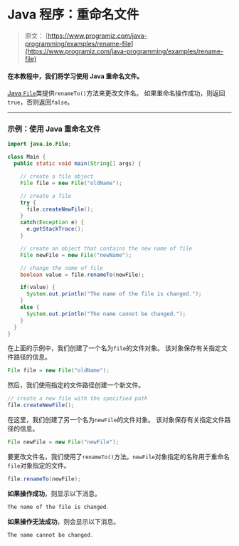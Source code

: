# Java 程序：重命名文件

> 原文： [https://www.programiz.com/java-programming/examples/rename-file](https://www.programiz.com/java-programming/examples/rename-file)

#### 在本教程中，我们将学习使用 Java 重命名文件。

[Java `File`](/java-programming/file "Java File Class")类提供`renameTo()`方法来更改文件名。 如果重命名操作成功，则返回`true`，否则返回`false`。

* * *

### 示例：使用 Java 重命名文件

```java
import java.io.File;

class Main {
  public static void main(String[] args) {

    // create a file object
    File file = new File("oldName");

    // create a file
    try {
      file.createNewFile();
    }
    catch(Exception e) {
      e.getStackTrace();
    }

    // create an object that contains the new name of file
    File newFile = new File("newName");

    // change the name of file
    boolean value = file.renameTo(newFile);

    if(value) {
      System.out.println("The name of the file is changed.");
    }
    else {
      System.out.println("The name cannot be changed.");
    }
  }
} 
```

在上面的示例中，我们创建了一个名为`file`的文件对象。 该对象保存有关指定文件路径的信息。

```java
File file = new File("oldName"); 
```

然后，我们使用指定的文件路径创建一个新文件。

```java
// create a new file with the specified path
file.createNewFile(); 
```

在这里，我们创建了另一个名为`newFile`的文件对象。 该对象保存有关指定文件路径的信息。

```java
File newFile = new File("newFile"); 
```

要更改文件名，我们使用了`renameTo()`方法。`newFile`对象指定的名称用于重命名`file`对象指定的文件。

```java
file.renameTo(newFile); 
```

**如果操作成功**，则显示以下消息。

```java
The name of the file is changed. 
```

**如果操作无法成功**，则会显示以下消息。

```java
The name cannot be changed. 
```